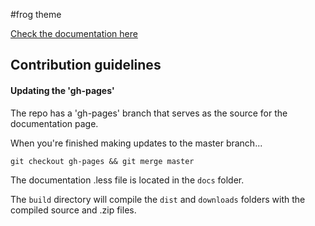 #frog theme

[Check the documentation here](http://example.net/)

## Contribution guidelines

#### Updating the 'gh-pages'

The repo has a 'gh-pages' branch that serves as the source for the documentation page.

When you're finished making updates to the master branch...

```
git checkout gh-pages && git merge master
```

The documentation .less file is located in the ``docs`` folder.

The ``build`` directory will compile the ``dist`` and ``downloads`` folders with the compiled source and .zip files.